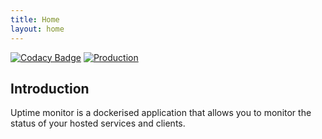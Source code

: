 ```yaml
---
title: Home
layout: home
---
```


[![Codacy Badge](https://app.codacy.com/project/badge/Grade/c77b6452a13d4645a3787bdc99092814)](https://app.codacy.com/gh/ElBeenMachine/uptime-monitor/dashboard?utm_source=gh&utm_medium=referral&utm_content=&utm_campaign=Badge_grade) [![Production](https://github.com/ElBeenMachine/uptime-monitor/actions/workflows/publish-docker-production.yml/badge.svg)](https://github.com/ElBeenMachine/uptime-monitor/actions/workflows/publish-docker-production.yml)

## Introduction

Uptime monitor is a dockerised application that allows you to monitor the status of your hosted services and clients.

[README]: https://github.beenhamow.co.uk/uptime-monitor/blob/production/README.md
[PORTFOLIO]: https://www.beenhamow.co.uk
